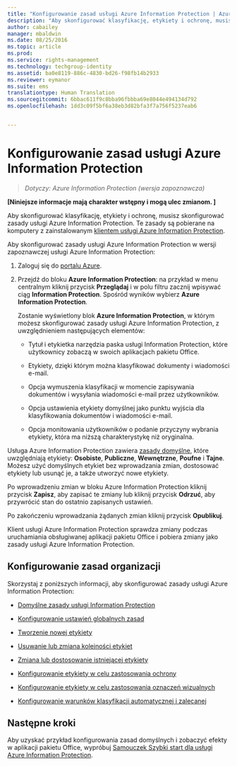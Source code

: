 ```yaml
---
title: "Konfigurowanie zasad usługi Azure Information Protection | Azure Information Protection"
description: "Aby skonfigurować klasyfikację, etykiety i ochronę, musisz skonfigurować zasady usługi Azure Information Protection."
author: cabailey
manager: mbaldwin
ms.date: 08/25/2016
ms.topic: article
ms.prod: 
ms.service: rights-management
ms.technology: techgroup-identity
ms.assetid: ba0e8119-886c-4830-bd26-f98fb14b2933
ms.reviewer: eymanor
ms.suite: ems
translationtype: Human Translation
ms.sourcegitcommit: 6bbac611f9c8bba96fbbba69e8044e494134d792
ms.openlocfilehash: 1dd3c09f5bf6a38eb3d82bfa3f7a756f5237eab6


---
```


# Konfigurowanie zasad usługi Azure Information Protection

>*Dotyczy: Azure Information Protection (wersja zapoznawcza)*

**[Niniejsze informacje mają charakter wstępny i mogą ulec zmianom. ]**

Aby skonfigurować klasyfikację, etykiety i ochronę, musisz skonfigurować zasady usługi Azure Information Protection. Te zasady są pobierane na komputery z zainstalowanym [klientem usługi Azure Information Protection](https://www.microsoft.com/en-us/download/details.aspx?id=53018).

Aby skonfigurować zasady usługi Azure Information Protection w wersji zapoznawczej usługi Azure Information Protection:

1. Zaloguj się do [portalu Azure](https://portal.azure.com).

2. Przejdź do bloku **Azure Information Protection**: na przykład w menu centralnym kliknij przycisk **Przeglądaj** i w polu filtru zacznij wpisywać ciąg **Information Protection**. Spośród wyników wybierz **Azure Information Protection**. 

    Zostanie wyświetlony blok **Azure Information Protection**, w którym możesz skonfigurować zasady usługi Azure Information Protection, z uwzględnieniem następujących elementów:

    - Tytuł i etykietka narzędzia paska usługi Information Protection, które użytkownicy zobaczą w swoich aplikacjach pakietu Office.

    - Etykiety, dzięki którym można klasyfikować dokumenty i wiadomości e-mail.

    - Opcja wymuszenia klasyfikacji w momencie zapisywania dokumentów i wysyłania wiadomości e-mail przez użytkowników.

    - Opcja ustawienia etykiety domyślnej jako punktu wyjścia dla klasyfikowania dokumentów i wiadomości e-mail.

    - Opcja monitowania użytkowników o podanie przyczyny wybrania etykiety, która ma niższą charakterystykę niż oryginalna.


Usługa Azure Information Protection zawiera [zasady domyślne](configure-policy-default.md), które uwzględniają etykiety: **Osobiste**, **Publiczne**, **Wewnętrzne**, **Poufne** i **Tajne**. Możesz użyć domyślnych etykiet bez wprowadzania zmian, dostosować etykiety lub usunąć je, a także utworzyć nowe etykiety.

Po wprowadzeniu zmian w bloku Azure Information Protection kliknij przycisk **Zapisz**, aby zapisać te zmiany lub kliknij przycisk **Odrzuć**, aby przywrócić stan do ostatnio zapisanych ustawień. 

Po zakończeniu wprowadzania żądanych zmian kliknij przycisk **Opublikuj**. 

Klient usługi Azure Information Protection sprawdza zmiany podczas uruchamiania obsługiwanej aplikacji pakietu Office i pobiera zmiany jako zasady usługi Azure Information Protection.

## Konfigurowanie zasad organizacji

Skorzystaj z poniższych informacji, aby skonfigurować zasady usługi Azure Information Protection:

- [Domyślne zasady usługi Information Protection](configure-policy-default.md)

- [Konfigurowanie ustawień globalnych zasad](configure-policy-settings.md)

- [Tworzenie nowej etykiety](configure-policy-new-label.md)

- [Usuwanie lub zmiana kolejności etykiet](configure-policy-delete-reorder.md)

- [Zmiana lub dostosowanie istniejącej etykiety](configure-policy-change-label.md)

- [Konfigurowanie etykiety w celu zastosowania ochrony](configure-policy-protection.md)

- [Konfigurowanie etykiety w celu zastosowania oznaczeń wizualnych](configure-policy-markings.md)

- [Konfigurowanie warunków klasyfikacji automatycznej i zalecanej](configure-policy-classification.md)

## Następne kroki

Aby uzyskać przykład konfigurowania zasad domyślnych i zobaczyć efekty w aplikacji pakietu Office, wypróbuj [Samouczek Szybki start dla usługi Azure Information Protection](infoprotect-quick-start-tutorial.md).




<!--HONumber=Sep16_HO1-->


